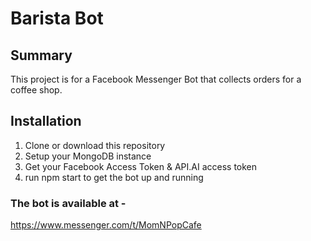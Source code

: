 # Barista Bot

## Summary

This project is for a Facebook Messenger Bot that collects orders for a coffee shop.

## Installation

1. Clone or download this repository 
2. Setup your MongoDB instance 
3. Get your Facebook Access Token & API.AI access token
4. run npm start to get the bot up and running

### The bot is available at -
https://www.messenger.com/t/MomNPopCafe
